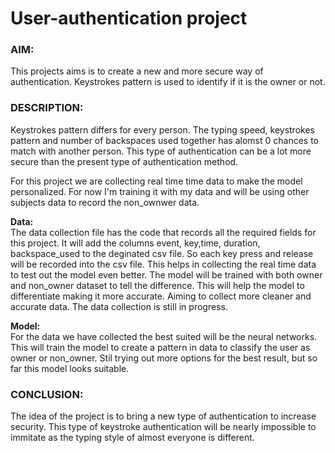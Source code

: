 <h1> User-authentication project </h1>

<h3> AIM:<br></h3>
<p>This projects aims is to create a new and more secure way of authentication. Keystrokes pattern is used to identify if it is the owner or not.</p>

<h3>DESCRIPTION:<br></h3>
<p>Keystrokes pattern differs for every person. The typing speed, keystrokes pattern and number of backspaces used together has alomst 0 chances to match with another person. This type of authentication can be a lot more
secure than the present type of authentication method. </p>
<p>For this project we are collecting real time time data to make the model personalized. For now I'm training it with my data and will be using other subjects data to record the non_ownwer data.</p>

**Data:**<br>
The data collection file has the code that records all the required fields for this project. It will add the columns event, key,time, duration, backspace_used to the deginated csv file. So each key press and release
will be recorded into the csv file. This helps in collecting the real time data to test out the model even better. The model will be trained with both owner and non_owner dataset to tell the difference. This will help
the model to differentiate making it more accurate. Aiming to collect more cleaner and accurate data. The data collection is still in progress.

**Model:**<br>
For the data we have collected the best suited will be the neural networks. This will train the model to create a pattern in data to classify the user as owner or non_owner. Stil trying out more options for the best
result, but so far this model looks suitable.

<h3>CONCLUSION:<br></h3>
The idea of the project is to bring a new type of authentication to increase security. This type of keystroke authentication will be nearly impossible to immitate as the typing style of almost everyone is different.

